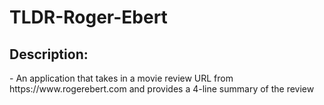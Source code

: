 # TLDR-Roger-Ebert
<h2>Description:</h2>
- An application that takes in a movie review URL from https://www.rogerebert.com and provides a 4-line summary of the review
